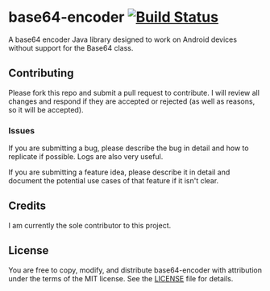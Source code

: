# base64-encoder [![Build Status](https://travis-ci.org/kylecorry31/base64-encoder.svg?branch=master)](https://travis-ci.org/kylecorry31/base64-encoder)
A base64 encoder Java library designed to work on Android devices without support for the Base64 class.

## Contributing
Please fork this repo and submit a pull request to contribute. I will review all changes and respond if they are accepted or rejected (as well as reasons, so it will be accepted).

### Issues
If you are submitting a bug, please describe the bug in detail and how to replicate if possible. Logs are also very useful.

If you are submitting a feature idea, please describe it in detail and document the potential use cases of that feature if it isn't clear.

## Credits
I am currently the sole contributor to this project.

## License
You are free to copy, modify, and distribute base64-encoder with attribution under the terms of the MIT license. See the [LICENSE](LICENSE) file for details.
